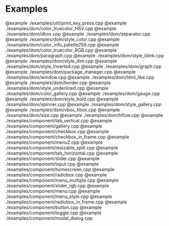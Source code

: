 # Examples
@example ./examples/util/print_key_press.cpp
@example ./examples/dom/color_truecolor_HSV.cpp
@example ./examples/dom/dbox.cpp
@example ./examples/dom/separator.cpp
@example ./examples/dom/style_color.cpp
@example ./examples/dom/color_info_palette256.cpp
@example ./examples/dom/color_truecolor_RGB.cpp
@example ./examples/dom/paragraph.cpp
@example ./examples/dom/style_blink.cpp
@example ./examples/dom/style_dim.cpp
@example ./examples/dom/style_inverted.cpp
@example ./examples/dom/graph.cpp
@example ./examples/dom/package_manager.cpp
@example ./examples/dom/window.cpp
@example ./examples/dom/html_like.cpp
@example ./examples/dom/border.cpp
@example ./examples/dom/style_underlined.cpp
@example ./examples/dom/color_gallery.cpp
@example ./examples/dom/gauge.cpp
@example ./examples/dom/style_bold.cpp
@example ./examples/dom/spinner.cpp
@example ./examples/dom/style_gallery.cpp
@example ./examples/dom/vbox_hbox.cpp
@example ./examples/dom/size.cpp
@example ./examples/dom/hflow.cpp
@example ./examples/component/tab_vertical.cpp
@example ./examples/component/gallery.cpp
@example ./examples/component/checkbox.cpp
@example ./examples/component/checkbox_in_frame.cpp
@example ./examples/component/menu2.cpp
@example ./examples/component/resizable_split.cpp
@example ./examples/component/tab_horizontal.cpp
@example ./examples/component/slider.cpp
@example ./examples/component/input.cpp
@example ./examples/component/homescreen.cpp
@example ./examples/component/radiobox.cpp
@example ./examples/component/menu_multiple.cpp
@example ./examples/component/slider_rgb.cpp
@example ./examples/component/menu.cpp
@example ./examples/component/menu_style.cpp
@example ./examples/component/radiobox_in_frame.cpp
@example ./examples/component/button.cpp
@example ./examples/component/toggle.cpp
@example ./examples/component/modal_dialog.cpp
